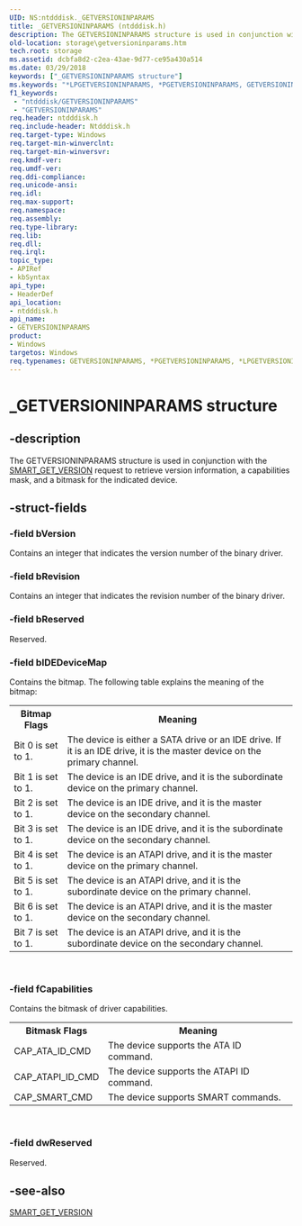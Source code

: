 ```yaml
---
UID: NS:ntdddisk._GETVERSIONINPARAMS
title: _GETVERSIONINPARAMS (ntdddisk.h)
description: The GETVERSIONINPARAMS structure is used in conjunction with the SMART_GET_VERSION request to retrieve version information, a capabilities mask, and a bitmask for the indicated device.
old-location: storage\getversioninparams.htm
tech.root: storage
ms.assetid: dcbfa8d2-c2ea-43ae-9d77-ce95a430a514
ms.date: 03/29/2018
keywords: ["_GETVERSIONINPARAMS structure"]
ms.keywords: "*LPGETVERSIONINPARAMS, *PGETVERSIONINPARAMS, GETVERSIONINPARAMS, GETVERSIONINPARAMS structure [Storage Devices], LPGETVERSIONINPARAMS, LPGETVERSIONINPARAMS structure pointer [Storage Devices], PGETVERSIONINPARAMS, PGETVERSIONINPARAMS structure pointer [Storage Devices], _GETVERSIONINPARAMS, ntdddisk/GETVERSIONINPARAMS, ntdddisk/LPGETVERSIONINPARAMS, ntdddisk/PGETVERSIONINPARAMS, storage.getversioninparams, structs-IDE_5426037d-a75f-4b92-a935-e467d02ec8c7.xml"
f1_keywords:
 - "ntdddisk/GETVERSIONINPARAMS"
 - "GETVERSIONINPARAMS"
req.header: ntdddisk.h
req.include-header: Ntdddisk.h
req.target-type: Windows
req.target-min-winverclnt: 
req.target-min-winversvr: 
req.kmdf-ver: 
req.umdf-ver: 
req.ddi-compliance: 
req.unicode-ansi: 
req.idl: 
req.max-support: 
req.namespace: 
req.assembly: 
req.type-library: 
req.lib: 
req.dll: 
req.irql: 
topic_type:
- APIRef
- kbSyntax
api_type:
- HeaderDef
api_location:
- ntdddisk.h
api_name:
- GETVERSIONINPARAMS
product:
- Windows
targetos: Windows
req.typenames: GETVERSIONINPARAMS, *PGETVERSIONINPARAMS, *LPGETVERSIONINPARAMS
---
```


# _GETVERSIONINPARAMS structure


## -description


The GETVERSIONINPARAMS structure is used in conjunction with the <a href="https://docs.microsoft.com/previous-versions/windows/hardware/drivers/ff566202(v=vs.85)">SMART_GET_VERSION</a> request to retrieve version information, a capabilities mask, and a bitmask for the indicated device. 


## -struct-fields




### -field bVersion

Contains an integer that indicates the version number of the binary driver. 


### -field bRevision

Contains an integer that indicates the revision number of the binary driver. 


### -field bReserved

Reserved. 


### -field bIDEDeviceMap

Contains the bitmap. The following table explains the meaning of the bitmap:

<table>
<tr>
<th>Bitmap Flags</th>
<th>Meaning</th>
</tr>
<tr>
<td>
Bit 0 is set to 1.

</td>
<td>
The device is either a SATA drive or an IDE drive. If it is an IDE drive, it is the master device on the primary channel. 

</td>
</tr>
<tr>
<td>
Bit 1 is set to 1.

</td>
<td>
The device is an IDE drive, and it is the subordinate device on the primary channel. 

</td>
</tr>
<tr>
<td>
Bit 2 is set to 1.

</td>
<td>
The device is an IDE drive, and it is the master device on the secondary channel. 

</td>
</tr>
<tr>
<td>
Bit 3 is set to 1.

</td>
<td>
The device is an IDE drive, and it is the subordinate device on the secondary channel. 

</td>
</tr>
<tr>
<td>
Bit 4 is set to 1.

</td>
<td>
The device is an ATAPI drive, and it is the master device on the primary channel. 

</td>
</tr>
<tr>
<td>
Bit 5 is set to 1.

</td>
<td>
The device is an ATAPI drive, and it is the subordinate device on the primary channel. 

</td>
</tr>
<tr>
<td>
Bit 6 is set to 1.

</td>
<td>
The device is an ATAPI drive, and it is the master device on the secondary channel. 

</td>
</tr>
<tr>
<td>
Bit 7 is set to 1.

</td>
<td>
The device is an ATAPI drive, and it is the subordinate device on the secondary channel. 

</td>
</tr>
</table>
 


### -field fCapabilities

Contains the bitmask of driver capabilities. 

<table>
<tr>
<th>Bitmask Flags</th>
<th>Meaning</th>
</tr>
<tr>
<td>
CAP_ATA_ID_CMD

</td>
<td>
The device supports the ATA ID command. 

</td>
</tr>
<tr>
<td>
CAP_ATAPI_ID_CMD

</td>
<td>
The device supports the ATAPI ID command. 

</td>
</tr>
<tr>
<td>
CAP_SMART_CMD

</td>
<td>
The device supports SMART commands.

</td>
</tr>
</table>
 


### -field dwReserved

Reserved. 


## -see-also




<a href="https://docs.microsoft.com/previous-versions/windows/hardware/drivers/ff566202(v=vs.85)">SMART_GET_VERSION</a>
 

 

